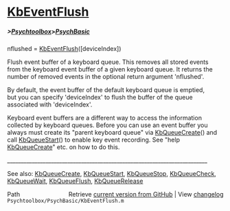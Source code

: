 # [KbEventFlush](KbEventFlush)
##### >[Psychtoolbox](Psychtoolbox)>[PsychBasic](PsychBasic)

nflushed = [KbEventFlush](KbEventFlush)([deviceIndex])  
  
Flush event buffer of a keyboard queue. This removes all stored events  
from the keyboard event buffer of a given keyboard queue. It returns the  
number of removed events in the optional return argument 'nflushed'.  
  
By default, the event buffer of the default keyboard queue is emptied,  
but you can specify 'deviceIndex' to flush the buffer of the queue  
associated with 'deviceIndex'.  
  
Keyboard event buffers are a different way to access the information  
collected by keyboard queues. Before you can use an event buffer you  
always must create its "parent keyboard queue" via [KbQueueCreate](KbQueueCreate)() and  
call [KbQueueStart](KbQueueStart)() to enable key event recording. See "help  
[KbQueueCreate](KbQueueCreate)" etc. on how to do this.  
  
\_\_\_\_\_\_\_\_\_\_\_\_\_\_\_\_\_\_\_\_\_\_\_\_\_\_\_\_\_\_\_\_\_\_\_\_\_\_\_\_\_\_\_\_\_\_\_\_\_\_\_\_\_\_\_\_\_\_\_\_\_\_\_\_\_\_\_\_\_\_\_\_\_  
  
See also: [KbQueueCreate](KbQueueCreate), [KbQueueStart](KbQueueStart), [KbQueueStop](KbQueueStop), [KbQueueCheck](KbQueueCheck),  
           [KbQueueWait](KbQueueWait), [KbQueueFlush](KbQueueFlush), [KbQueueRelease](KbQueueRelease)  




<div class="code_header" style="text-align:right;">
  <span style="float:left;">Path&nbsp;&nbsp;</span> <span class="counter">Retrieve <a href=
  "https://raw.github.com/Psychtoolbox-3/Psychtoolbox-3/beta/Psychtoolbox/PsychBasic/KbEventFlush.m">current version from GitHub</a> | View <a href=
  "https://github.com/Psychtoolbox-3/Psychtoolbox-3/commits/beta/Psychtoolbox/PsychBasic/KbEventFlush.m">changelog</a></span>
</div>
<div class="code">
  <code>Psychtoolbox/PsychBasic/KbEventFlush.m</code>
</div>

